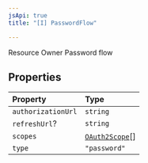 ```yaml
---
jsApi: true
title: "[I] PasswordFlow"

---
```

Resource Owner Password flow

## Properties

| Property | Type |
| :------ | :------ |
| `authorizationUrl` | `string` |
| `refreshUrl`? | `string` |
| `scopes` | [`OAuth2Scope`](Interface.OAuth2Scope.md)[] |
| `type` | `"password"` |
